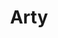---
layout: page
title: Arty
nav: true
nav_order: 6
dropdown: true
children: 
    - title: Cinemagraphs
      permalink: /cinemagraphs/
    - title: divider
    - title: Portfolio
      permalink: /projects/
---